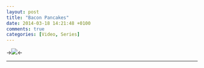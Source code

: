 ```yaml
---
layout: post
title: "Bacon Pancakes"
date: 2014-03-18 14:21:48 +0100
comments: true
categories: [Video, Series]
---
```


->![](http://i.imgur.com/yyeNXba.jpg)<-

---
